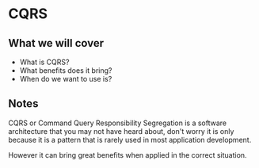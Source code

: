 # CQRS

## What we will cover

- What is CQRS?
- What benefits does it bring?
- When do we want to use is?

## Notes

CQRS or Command Query Responsibility Segregation is a software architecture that you may not have heard
about, don't worry it is only because it is a pattern that is rarely used in most application development.

However it can bring great benefits when applied in the correct situation.
